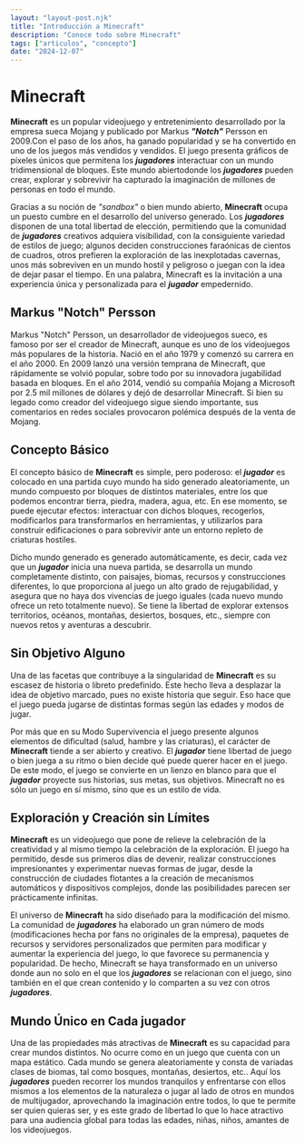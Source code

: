 ```yaml
---
layout: "layout-post.njk"
title: "Introducción a Minecraft"
description: "Conoce todo sobre Minecraft"
tags: ["articulos", "concepto"]
date: "2024-12-07"
---
```


# Minecraft

**Minecraft** es un popular videojuego y entretenimiento desarrollado por la empresa sueca Mojang y publicado por Markus ***"Notch"*** Persson en 2009.Con el paso de los años, ha ganado popularidad y se ha convertido en uno de los juegos más vendidos y vendidos. El juego presenta gráficos de píxeles únicos que permitena los ***jugadores*** interactuar con un mundo tridimensional de bloques. Este mundo abiertodonde los ***jugadores*** pueden crear, explorar y sobrevivir ha capturado la imaginación de millones de personas en todo el mundo.

Gracias a su noción de *"sandbox"* o bien mundo abierto, **Minecraft** ocupa un puesto cumbre en el desarrollo del universo generado. Los ***jugadores*** disponen de una total libertad de elección, permitiendo que la comunidad de ***jugadores*** creativos adquiera visibilidad, con la consiguiente variedad de estilos de juego; algunos deciden construcciones faraónicas de cientos de cuadros, otros prefieren la exploración de las inexplotadas cavernas, unos más sobreviven en un mundo hostil y peligroso o juegan con la idea de dejar pasar el tiempo. En una palabra, Minecraft es la invitación a una experiencia única y personalizada para el ***jugador*** empedernido. 

## Markus "Notch" Persson

Markus "Notch" Persson, un desarrollador de videojuegos sueco, es famoso por ser el creador de Minecraft, aunque es uno de los videojuegos más populares de la historia. Nació en el año 1979 y comenzó su carrera en el año 2000. En 2009 lanzó una versión temprana de Minecraft, que rápidamente se volvió popular, sobre todo por su innovadora jugabilidad basada en bloques. En el año 2014, vendió su compañía Mojang a Microsoft por 2.5 mil millones de dólares y dejó de desarrollar Minecraft. Si bien su legado como creador del videojuego sigue siendo importante, sus comentarios en redes sociales provocaron polémica después de la venta de Mojang. 

## Concepto Básico

El concepto básico de **Minecraft** es simple, pero poderoso: el ***jugador*** es colocado en una partida cuyo mundo ha sido generado aleatoriamente, un mundo compuesto por bloques de distintos materiales, entre los que podemos encontrar tierra, piedra, madera, agua, etc. En ese momento, se puede ejecutar efectos: interactuar con dichos bloques, recogerlos, modificarlos para transformarlos en herramientas, y utilizarlos para construir edificaciones o para sobrevivir ante un entorno repleto de criaturas hostiles.

Dicho mundo generado es generado automáticamente, es decir, cada vez que un ***jugador*** inicia una nueva partida, se desarrolla un mundo completamente distinto, con paisajes, biomas, recursos y construcciones diferentes, lo que proporciona al juego un alto grado de rejugabilidad, y asegura que no haya dos vivencias de juego iguales (cada nuevo mundo ofrece un reto totalmente nuevo). Se tiene la libertad de explorar extensos territorios, océanos, montañas, desiertos, bosques, etc., siempre con nuevos retos y aventuras a descubrir. 

## Sin Objetivo Alguno

Una de las facetas que contribuye a la singularidad de **Minecraft** es su escasez de historia o libreto predefinido. Este hecho lleva a desplazar la idea de objetivo marcado, pues no existe historia que seguir. Eso hace que el juego pueda jugarse de distintas formas según las edades y modos de jugar. 

Por más que en su Modo Supervivencia el juego presente algunos elementos de dificultad (salud, hambre y las criaturas), el carácter de **Minecraft** tiende a ser abierto y creativo. El ***jugador*** tiene libertad de juego o bien juega a su ritmo o bien decide qué puede querer hacer en el juego. De este modo, el juego se convierte en un lienzo en blanco para que el ***jugador*** proyecte sus historias, sus metas, sus objetivos. Minecraft no es sólo un juego en sí mismo, sino que es un estilo de vida.

## Exploración y Creación sin Límites

**Minecraft** es un videojuego que pone de relieve la celebración de la creatividad y al mismo tiempo la celebración de la exploración. El juego ha permitido, desde sus primeros días de devenir, realizar construcciones impresionantes y experimentar nuevas formas de jugar, desde la construcción de ciudades flotantes a la creación de mecanismos automáticos y dispositivos complejos, donde las posibilidades parecen ser prácticamente infinitas. 

El universo de **Minecraft** ha sido diseñado para la modificación del mismo. La comunidad de ***jugadores*** ha elaborado un gran número de mods (modificaciones hecha por fans no originales de la empresa), paquetes de recursos y servidores personalizados que permiten para modificar y aumentar la experiencia del juego, lo que favorece su permanencia y popularidad. De hecho, Minecraft se haya transformado en un universo donde aun no solo en el que los ***jugadores*** se relacionan con el juego, sino también en el que crean contenido y lo comparten a su vez con otros ***jugadores***. 

## Mundo Único en Cada jugador

Una de las propiedades más atractivas de **Minecraft** es su capacidad para crear mundos distintos. No ocurre como en un juego que cuenta con un mapa estático. Cada mundo se genera aleatoriamente y consta de variadas clases de biomas, tal como bosques, montañas, desiertos, etc.. Aquí los ***jugadores*** pueden recorrer los mundos tranquilos y enfrentarse con ellos mismos a los elementos de la naturaleza o jugar al lado de otros en mundos de multijugador, aprovechando la imaginación entre todos, lo que te permite ser quien quieras ser, y es este grado de libertad lo que lo hace atractivo para una audiencia global para todas las edades, niñas, niños, amantes de los videojuegos.